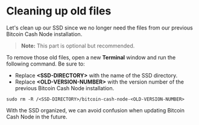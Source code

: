 # Cleaning up old files

Let's clean up our SSD since we no longer need the files from our previous Bitcoin Cash Node installation. 

> **Note:** This part is optional but recommended.

To remove those old files, open a new **Terminal** window and run the following command. Be sure to:

- Replace **<SSD-DIRECTORY\>** with the name of the SSD directory.
- Replace **<OLD-VERSION-NUMBER\>** with the version number of the previous Bitcoin Cash Node installation.

`sudo rm -R /<SSD-DIRECTORY>/bitcoin-cash-node-<OLD-VERSION-NUMBER>`

With the SSD organized, we can avoid confusion when updating Bitcoin Cash Node in the future.